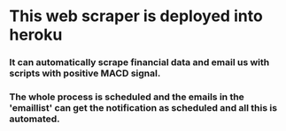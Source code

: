 # This web scraper is deployed into heroku
### It can automatically scrape financial data and email us with scripts with positive MACD signal.
### The whole process is scheduled and the emails in the 'emaillist' can get the notification as scheduled and all this is automated.
